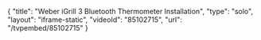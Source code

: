 {
    "title": "Weber iGrill 3 Bluetooth Thermometer Installation",
    "type": "solo",
    "layout": "iframe-static",
    "videoId": "85102715",
    "url": "\/tvpembed\/85102715"
}